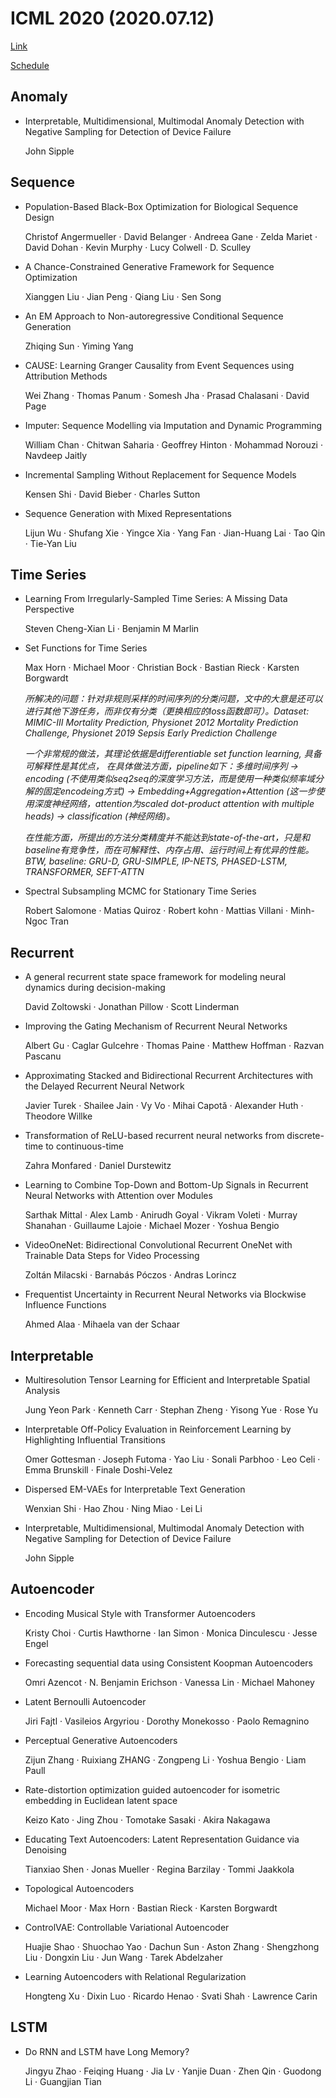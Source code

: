 # ICML 2020 (2020.07.12)
[Link](https://icml.cc/Conferences/2020/Schedule?type=Poster)

[Schedule](https://icml.cc/Conferences/2020/Schedule)

## Anomaly

+ Interpretable, Multidimensional, Multimodal Anomaly Detection with Negative Sampling for Detection of Device Failure

  John Sipple

## Sequence

+ Population-Based Black-Box Optimization for Biological Sequence Design

  Christof Angermueller · David Belanger · Andreea Gane · Zelda Mariet · David Dohan · Kevin Murphy · Lucy Colwell · D. Sculley

+ A Chance-Constrained Generative Framework for Sequence Optimization

  Xianggen Liu · Jian Peng · Qiang Liu · Sen Song

+ An EM Approach to Non-autoregressive Conditional Sequence Generation

  Zhiqing Sun · Yiming Yang

+ CAUSE: Learning Granger Causality from Event Sequences using Attribution Methods

  Wei Zhang · Thomas Panum · Somesh Jha · Prasad Chalasani · David Page

+ Imputer: Sequence Modelling via Imputation and Dynamic Programming

  William Chan · Chitwan Saharia · Geoffrey Hinton · Mohammad Norouzi · Navdeep Jaitly

+ Incremental Sampling Without Replacement for Sequence Models

  Kensen Shi · David Bieber · Charles Sutton

+ Sequence Generation with Mixed Representations

  Lijun Wu · Shufang Xie · Yingce Xia · Yang Fan · Jian-Huang Lai · Tao Qin · Tie-Yan Liu

## Time Series

+ Learning From Irregularly-Sampled Time Series: A Missing Data Perspective

  Steven Cheng-Xian Li · Benjamin M Marlin

+ Set Functions for Time Series

  Max Horn · Michael Moor · Christian Bock · Bastian Rieck · Karsten Borgwardt
  
  *所解决的问题：针对非规则采样的时间序列的分类问题，文中的大意是还可以进行其他下游任务，而非仅有分类（更换相应的loss函数即可）。Dataset: MIMIC-III Mortality Prediction, Physionet 2012 Mortality Prediction Challenge, Physionet 2019 Sepsis Early Prediction Challenge*
  
  
  *一个非常规的做法，其理论依据是differentiable set function learning, 具备可解释性是其优点，
  在具体做法方面，pipeline如下：多维时间序列 -> encoding (不使用类似seq2seq的深度学习方法，而是使用一种类似频率域分解的固定encodeing方式) -> Embedding+Aggregation+Attention (这一步使用深度神经网络，attention为scaled dot-product attention with multiple heads) -> classification (神经网络)。*
  
  *在性能方面，所提出的方法分类精度并不能达到state-of-the-art，只是和baseline有竞争性，而在可解释性、内存占用、运行时间上有优异的性能。
  BTW, baseline: GRU-D, GRU-SIMPLE, IP-NETS, PHASED-LSTM, TRANSFORMER, SEFT-ATTN*

+ Spectral Subsampling MCMC for Stationary Time Series

  Robert Salomone · Matias Quiroz · Robert kohn · Mattias Villani · Minh-Ngoc Tran

## Recurrent

+ A general recurrent state space framework for modeling neural dynamics during decision-making

  David Zoltowski · Jonathan Pillow · Scott Linderman

+ Improving the Gating Mechanism of Recurrent Neural Networks

  Albert Gu · Caglar Gulcehre · Thomas Paine · Matthew Hoffman · Razvan Pascanu

+ Approximating Stacked and Bidirectional Recurrent Architectures with the Delayed Recurrent Neural Network

  Javier Turek · Shailee Jain · Vy Vo · Mihai Capotă · Alexander Huth · Theodore Willke

+ Transformation of ReLU-based recurrent neural networks from discrete-time to continuous-time

  Zahra Monfared · Daniel Durstewitz

+ Learning to Combine Top-Down and Bottom-Up Signals in Recurrent Neural Networks with Attention over Modules

  Sarthak Mittal · Alex Lamb · Anirudh Goyal · Vikram Voleti · Murray Shanahan · Guillaume Lajoie · Michael Mozer · Yoshua Bengio

+ VideoOneNet: Bidirectional Convolutional Recurrent OneNet with Trainable Data Steps for Video Processing

  Zoltán Milacski · Barnabás Póczos · Andras Lorincz

+ Frequentist Uncertainty in Recurrent Neural Networks via Blockwise Influence Functions

  Ahmed Alaa · Mihaela van der Schaar

## Interpretable

+ Multiresolution Tensor Learning for Efficient and Interpretable Spatial Analysis

  Jung Yeon Park · Kenneth Carr · Stephan Zheng · Yisong Yue · Rose Yu

+ Interpretable Off-Policy Evaluation in Reinforcement Learning by Highlighting Influential Transitions

  Omer Gottesman · Joseph Futoma · Yao Liu · Sonali Parbhoo · Leo Celi · Emma Brunskill · Finale Doshi-Velez

+ Dispersed EM-VAEs for Interpretable Text Generation

  Wenxian Shi · Hao Zhou · Ning Miao · Lei Li

+ Interpretable, Multidimensional, Multimodal Anomaly Detection with Negative Sampling for Detection of Device Failure

  John Sipple

## Autoencoder

+ Encoding Musical Style with Transformer Autoencoders

  Kristy Choi · Curtis Hawthorne · Ian Simon · Monica Dinculescu · Jesse Engel

+ Forecasting sequential data using Consistent Koopman Autoencoders

  Omri Azencot · N. Benjamin Erichson · Vanessa Lin · Michael Mahoney

+ Latent Bernoulli Autoencoder

  Jiri Fajtl · Vasileios Argyriou · Dorothy Monekosso · Paolo Remagnino

+ Perceptual Generative Autoencoders

  Zijun Zhang · Ruixiang ZHANG · Zongpeng Li · Yoshua Bengio · Liam Paull

+ Rate-distortion optimization guided autoencoder for isometric embedding in Euclidean latent space

  Keizo Kato · Jing Zhou · Tomotake Sasaki · Akira Nakagawa

+ Educating Text Autoencoders: Latent Representation Guidance via Denoising

  Tianxiao Shen · Jonas Mueller · Regina Barzilay · Tommi Jaakkola

+ Topological Autoencoders

  Michael Moor · Max Horn · Bastian Rieck · Karsten Borgwardt

+ ControlVAE: Controllable Variational Autoencoder

  Huajie Shao · Shuochao Yao · Dachun Sun · Aston Zhang · Shengzhong Liu · Dongxin Liu · Jun Wang · Tarek Abdelzaher

+ Learning Autoencoders with Relational Regularization

  Hongteng Xu · Dixin Luo · Ricardo Henao · Svati Shah · Lawrence Carin

## LSTM

+ Do RNN and LSTM have Long Memory?

  Jingyu Zhao · Feiqing Huang · Jia Lv · Yanjie Duan · Zhen Qin · Guodong Li · Guangjian Tian
